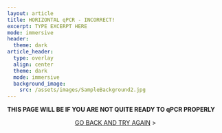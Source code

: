 ```yaml
---
layout: article
title: HORIZONTAL qPCR - INCORRECT!
excerpt: TYPE EXCERPT HERE
mode: immersive
header:
  theme: dark
article_header:
  type: overlay
  align: center
  theme: dark
  mode: immersive
  background_image:
    src: /assets/images/SampleBackground2.jpg
---
```


**THIS PAGE WILL BE IF YOU ARE NOT QUITE READY TO qPCR PROPERLY**


<p align="center">
<a class="button button--outline-primary button--pill" href="HorizontalSupplies1">GO BACK AND TRY AGAIN</a> ></p>
